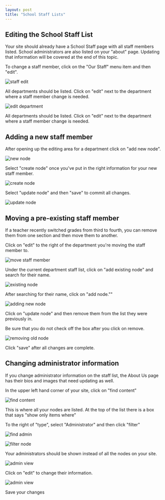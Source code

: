 ```yaml
---
layout: post
title: "School Staff Lists"
---
```


## Editing the School Staff List

Your site should already have a School Staff page with all staff members listed. School administrators are also listed on your "about" page. Updating that information will be covered at the end of this topic. 

To change a staff member, click on the "Our Staff" menu item and then "edit".

![staff edit](/schoolsites-help/images/staff/our-staff-edit.png)

All departments should be listed. Click on "edit" next to the department where a staff member change is needed. 

![edit department](/schoolsites-help/images/staff/edit-department.png)

All departments should be listed. Click on "edit" next to the department where a staff member change is needed. 

## Adding a new staff member

After opening up the editing area for a department click on "add new node".

![new node](/schoolsites-help/images/staff/new-staff-node.png)

Select "create node" once you've put in the right information for your new staff member.

![create node](/schoolsites-help/images/staff/create-node.png)

Select "update node" and then "save" to commit all changes. 

![update node](/schoolsites-help/images/staff/update-node.png)

## Moving a pre-existing staff member

If a teacher recently switched grades from third to fourth, you can remove them from one section and then move them to another.

Click on "edit" to the right of the department you're moving the staff member to. 

![move staff member](/schoolsites-help/images/staff/move-grade.png)

Under the current department staff list, click on "add existing node" and search for their name. 

![existing node](/schoolsites-help/images/staff/existing-staff-node.png)

After searching for their name, click on "add node.""

![adding new node](/schoolsites-help/images/staff/move-staff.png)

Click on "update node" and then remove them from the list they were previously in.

Be sure that you do not check off the box after you click on remove.

![removing old node](/schoolsites-help/images/staff/old-staff.png)

Click "save" after all changes are complete.

## Changing administrator information

If you change administrator information on the staff list, the About Us page has their bios and images that need updating as well. 

In the upper left hand corner of your site, click on "find content"

![find content](/schoolsites-help/images/staff/find-content.png)

This is where all your nodes are listed. At the top of the list there is a box that says "show only items where"

To the right of "type", select "Administrator" and then click "filter"

![find admin](/schoolsites-help/images/staff/find-admin.png)

![filter node](/schoolsites-help/images/staff/filter-node.png)

Your administrators should be shown instead of all the nodes on your site.

![admin view](/schoolsites-help/images/staff/admin-only-view.png)

Click on "edit" to change their information. 

![admin view](/schoolsites-help/images/staff/edit-admin.png)

Save your changes 